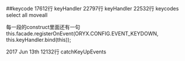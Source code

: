 ##keycode
17612行 keyHandler
22797行 keyHandler
22532行 keycodes select all moveall

每一段的construct里面还有一句
this.facade.registerOnEvent(ORYX.CONFIG.EVENT_KEYDOWN, this.keyHandler.bind(this));


2017 Jun 13th
12132行 catchKeyUpEvents
